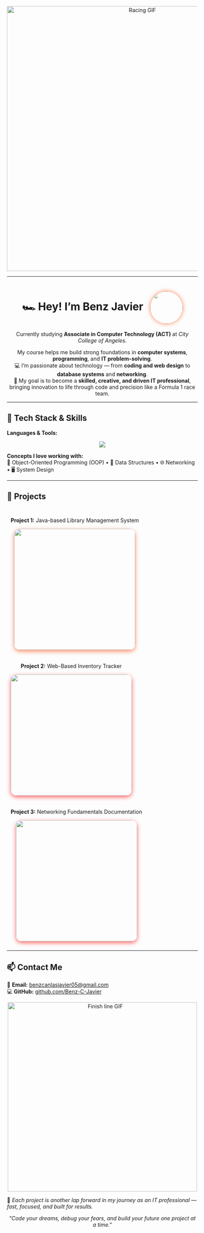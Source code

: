 <!-- HEADER -->
<p align="center">
  <img src="https://media.giphy.com/media/J2TpFajsb9cvLEldkN/giphy.gif" width="700" alt="Racing GIF" />
</p>

---

<h1 align="center">
  🏎️ Hey! I’m <b>Benz Javier</b>
  <img src="Benzcanlas.webp" width="85" style="border-radius:50%; vertical-align:middle; margin-left:12px; box-shadow:0 0 12px rgba(255, 69, 0, 0.7);" />
</h1>

<p align="center">
  Currently studying <b>Associate in Computer Technology (ACT)</b> at <i>City College of Angeles</i>.
</p>

<p align="center">
  My course helps me build strong foundations in <b>computer systems</b>, <b>programming</b>, and <b>IT problem-solving</b>.<br>
  💻 I’m passionate about technology — from <b>coding and web design</b> to <b>database systems</b> and <b>networking</b>.<br>
  🏁 My goal is to become a <b>skilled, creative, and driven IT professional</b>, bringing innovation to life through code and precision like a Formula 1 race team.
</p>

---

## 🧰 Tech Stack & Skills

**Languages & Tools:**  
<p align="center">
  <img src="https://skillicons.dev/icons?i=java,python,javascript,html,css,git,github,vscode,netbeans&theme=light" />
</p>

**Concepts I love working with:**  
🧱 Object-Oriented Programming (OOP) • 🧮 Data Structures • 🌐 Networking • 🖥️ System Design

---

## 🏁 Projects

<p align="center">

<!-- Project 1 -->
<div style="display:inline-block; text-align:center; margin:10px;">
  <p><b>Project 1:</b> Java-based Library Management System</p>
  <a href="https://docs.google.com/document/d/1PD_yfooJuctDMTJ3rGYyRdsbh1MOXV-epsbw_PyI478/edit?tab=t.0" target="_blank">
    <img src="https://media.giphy.com/media/hVCcd5ZK9jnsA3Z0cn/giphy.gif"
         width="320"
         style="border-radius:15px; box-shadow:0 4px 12px rgba(255, 69, 0, 0.6);">
  </a>
</div>

<!-- Project 2 -->
<div style="display:inline-block; text-align:center; margin:10px;">
  <p><b>Project 2:</b> Web-Based Inventory Tracker</p>
  <a href="https://docs.google.com/document/d/1f2f1WhEPQlLf9pKkPaeDr7iHEEhJf67pNzalLSAHxlw/edit?usp=sharing" target="_blank">
    <img src="https://media.giphy.com/media/VkXYtYrWjMtyyyjFBL/giphy.gif"
         width="320"
         style="border-radius:15px; box-shadow:0 4px 12px rgba(255, 0, 0, 0.6);">
  </a>
</div>

<!-- Project 3 -->
<div style="display:inline-block; text-align:center; margin:10px;">
  <p><b>Project 3:</b> Networking Fundamentals Documentation</p>
  <a href="https://docs.google.com/document/d/1TM05XjqK8tfkRDAfzmLQVk6TVrSO7-yDHLqnjbD41R4/edit?tab=t.0" target="_blank">
    <img src="https://media.giphy.com/media/6yxmDC0iysMyeCy01M/giphy.gif"
         width="320"
         style="border-radius:15px; box-shadow:0 4px 12px rgba(255, 0, 0, 0.6);">
  </a>
</div>

</p>

---

## 📫 Contact Me

📧 **Email:** [benzcanlasjavier05@gmail.com](mailto:benzcanlasjavier05@gmail.com)  
💻 **GitHub:** [github.com/Benz-C-Javier](https://github.com/Benz-C-Javier)

<p align="center">
  <img src="https://media.giphy.com/media/L2W1uHP3SMjRhfk0dk/giphy.gif" width="500" alt="Finish line GIF" />
</p>

🏁 *Each project is another lap forward in my journey as an IT professional — fast, focused, and built for results.*

<p align="center">
  <em>"Code your dreams, debug your fears, and build your future one project at a time."</em>
</p>
